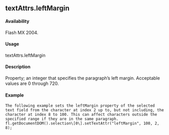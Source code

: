 ## textAttrs.leftMargin

#### Availability

Flash MX 2004.

#### Usage

textAttrs.leftMargin

#### Description

Property; an integer that specifies the paragraph’s left margin. Acceptable values are 0 through 720.

#### Example

```
The following example sets the leftMargin property of the selected text field from the character at index 2 up to, but not including, the character at index 8 to 100. This can affect characters outside the specified range if they are in the same paragraph.
fl.getDocumentDOM().selection\[0\].setTextAttr("leftMargin", 100, 2, 8);

```